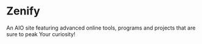 # Zenify
An AIO site featuring advanced online tools, programs and projects that are sure to peak Your curiosity!
